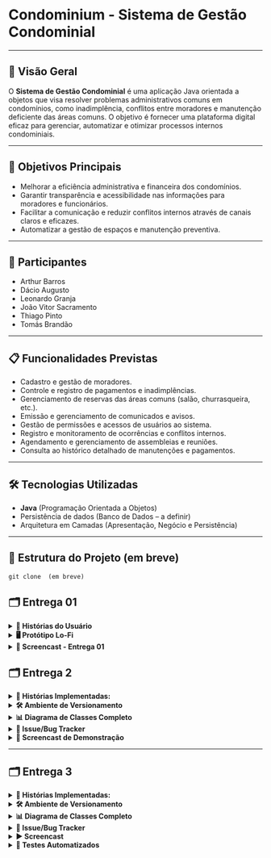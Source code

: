 # Condominium - Sistema de Gestão Condominial

---

## 📌 Visão Geral

O **Sistema de Gestão Condominial** é uma aplicação Java orientada a objetos que visa resolver problemas administrativos comuns em condomínios, como inadimplência, conflitos entre moradores e manutenção deficiente das áreas comuns. O objetivo é fornecer uma plataforma digital eficaz para gerenciar, automatizar e otimizar processos internos condominiais.

---

## 🚀 Objetivos Principais

- Melhorar a eficiência administrativa e financeira dos condomínios.
- Garantir transparência e acessibilidade nas informações para moradores e funcionários.
- Facilitar a comunicação e reduzir conflitos internos através de canais claros e eficazes.
- Automatizar a gestão de espaços e manutenção preventiva.

---

## 👥 Participantes

- Arthur Barros
- Dácio Augusto
- Leonardo Granja  
- João Vitor Sacramento 
- Thiago Pinto  
- Tomás Brandão  
 

---

## 📋 Funcionalidades Previstas

- Cadastro e gestão de moradores.
- Controle e registro de pagamentos e inadimplências.
- Gerenciamento de reservas das áreas comuns (salão, churrasqueira, etc.).
- Emissão e gerenciamento de comunicados e avisos.
- Gestão de permissões e acessos de usuários ao sistema.
- Registro e monitoramento de ocorrências e conflitos internos.
- Agendamento e gerenciamento de assembleias e reuniões.
- Consulta ao histórico detalhado de manutenções e pagamentos.

---

## 🛠️ Tecnologias Utilizadas

- **Java** (Programação Orientada a Objetos)
- Persistência de dados (Banco de Dados – a definir)
- Arquitetura em Camadas (Apresentação, Negócio e Persistência)

---

## 📂 Estrutura do Projeto (em breve)

<pre><code>git clone <link do repositório> (em breve)</code></pre> 

## 🗂️ Entrega 01

<details>
<summary><b>📌 Histórias do Usuário</b></summary>

<br>

| Nº | Perfil                    | História                                     |
|----|---------------------------|----------------------------------------------|
| 1  | Morador                   | Cadastro/Login                               |
| 2  | Morador                   | Reserva de áreas comuns                      |
| 3  | Morador                   | Registro de problemas de manutenção          |
| 4  | Funcionário Administrativo| Cadastro de novos moradores                  |
| 5  | Funcionário Administrativo| Registrar pagamentos das taxas               |
| 6  | Síndico                   | Envio de avisos e comunicados oficiais       |
| 7  | Síndico                   | Agendamento e registro de assembleias        |
| 8  | Morador                   | Consulta histórico financeiro                |

🔗 [Clique aqui para acessar as histórias e seus critérios de aceitação](https://docs.google.com/document/d/1cEao7RFi_IAkyKRBPETrI6R5NwgSLFkRdxgUmrukpas/edit?usp=sharing)

</details>

<details>
<summary><b>🖥️ Protótipo Lo-Fi</b></summary>

<br>

📁 **Protótipos iniciais Lo-Fi das principais telas**  
🔗 [Clique aqui para visualizar os protótipos](https://drive.google.com/file/d/1izdiABJx6wsdaE88PcFmbcOxtpXIwX8a/view?usp=sharing)

**Telas prototipadas:**
- Tela de Login  
- Tela Inicial (Dashboard do Morador)  
- Cadastro de Morador  
- Registro de Pagamentos  
- Tela de Reservas das Áreas Comuns  
- Tela de Registro de Manutenção  
- Avisos e Comunicados (Síndico/Admin)  

</details>

<details>
<summary><b>🎥 Screencast - Entrega 01</b></summary>

<br>

▶️ **Demonstração das funcionalidades entregues nesta etapa**  
🔗 [Clique aqui para assistir o Screencast](https://youtu.be/sXgaN3N0s4o)

**Conteúdo abordado no Screencast:**
- Apresentação das Histórias do Usuário  
- Explicação rápida dos protótipos Lo-Fi  
- Apresentação dos próximos passos do projeto  

</details>

## 🗂️ Entrega 2

<details>
<summary><b>📖 Histórias Implementadas:</b></summary>

- **Cadastro de Moradores e Dependentes** (com persistência em memória)
- **Reserva de Áreas Comuns** (com persistência em memória)
</details>

<details>
<summary><b>🛠️ Ambiente de Versionamento</b></summary>

- Ambiente versionado no GitHub com commits frequentes (mínimo semanal).

🔗 [Acesse o histórico de commits aqui](https://github.com/guttinue/condominium/commits/main)
</details>


<details>
<summary><b>📊 Diagrama de Classes Completo</b></summary>

- [Clique aqui para visualizar o Diagrama de Classes em Alta Resolução](./entregas/diagrama_de_classes.png)
</details>

<details>
<summary><b>🐞 Issue/Bug Tracker</b></summary>

⚒️ Utilizamos o ClickUp como ferramenta de gerenciamento de Bugs e Tarefas

- [Visualizar o Issue Tracker atualizado aqui](./entregas/issue_tracker.png)
</details>

<details>
<summary><b>🎥 Screencast de Demonstração</b></summary>

▶️ Assista o Screencast no YouTube mostrando o uso do sistema implementado nesta entrega:

🔗 [Clique aqui para assistir](https://youtu.be/sGfDrOjskvE)
</details>

---

## 🗂️ Entrega 3

<details>
<summary><b>📖 Histórias Implementadas:</b></summary>

- **Reportar problemas de manutenção** 
- **Agendar assembleias e reuniões** 
</details>

<details>
<summary><b>🛠️ Ambiente de Versionamento</b></summary>

- Ambiente versionado no GitHub com commits frequentes (mínimo semanal).

🔗 [Acesse o histórico de commits aqui](https://github.com/guttinue/condominium/commits/main)
</details>


<details>
<summary><b>📊 Diagrama de Classes Completo</b></summary>

- [Clique aqui para visualizar o Diagrama de Classes em Alta Resolução](./entregas/diagrama_de_classes_new.drawio.png)
</details>

<details>
<summary><b>🐞 Issue/Bug Tracker</b></summary>

⚒️ Utilizamos o ClickUp como ferramenta de gerenciamento de Bugs e Tarefas

- [Visualizar o Issue Tracker atualizado aqui](./entregas/imagem_2025-04-29_145548945.png)
</details>

<details>
<summary><b>▶️ Screencast</b></summary>

▶️ Assista o Screencast no YouTube mostrando o uso do sistema implementado nesta entrega:

🔗 [Clique aqui para assistir](https://www.youtube.com/watch?v=xYrWPnL8QkA)
</details>

<details>
<summary><b>📝 Testes Automatizados</b></summary>

📝 Assista ao vídeo de testes automzatizados no nosso sistema utilizando o Maven

🔗 [Clique aqui para assistir](https://www.youtube.com/watch?v=mtcnFiv77g8)
</details>
